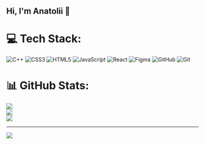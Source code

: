 ## Hi, I'm Anatolii 👋


# 💻 Tech Stack:
![C++](https://img.shields.io/badge/c++-%2300599C.svg?style=for-the-badge&logo=c%2B%2B&logoColor=white) ![CSS3](https://img.shields.io/badge/css3-%231572B6.svg?style=for-the-badge&logo=css3&logoColor=white) ![HTML5](https://img.shields.io/badge/html5-%23E34F26.svg?style=for-the-badge&logo=html5&logoColor=white) ![JavaScript](https://img.shields.io/badge/javascript-%23323330.svg?style=for-the-badge&logo=javascript&logoColor=%23F7DF1E) ![React](https://img.shields.io/badge/react-%2320232a.svg?style=for-the-badge&logo=react&logoColor=%2361DAFB) ![Figma](https://img.shields.io/badge/figma-%23F24E1E.svg?style=for-the-badge&logo=figma&logoColor=white) ![GitHub](https://img.shields.io/badge/github-%23121011.svg?style=for-the-badge&logo=github&logoColor=white) ![Git](https://img.shields.io/badge/git-%23F05033.svg?style=for-the-badge&logo=git&logoColor=white)
# 📊 GitHub Stats:
![](https://github-readme-stats.vercel.app/api?username=x1ssay&theme=dark&hide_border=true&include_all_commits=true&count_private=true)<br/>
![](https://nirzak-streak-stats.vercel.app/?user=x1ssay&theme=dark&hide_border=true)<br/>
![](https://github-readme-stats.vercel.app/api/top-langs/?username=x1ssay&theme=dark&hide_border=true&include_all_commits=true&count_private=true&layout=compact)

---
[![](https://visitcount.itsvg.in/api?id=x1ssay&icon=0&color=0)](https://visitcount.itsvg.in)

<!-- Proudly created with GPRM ( https://gprm.itsvg.in ) -->
